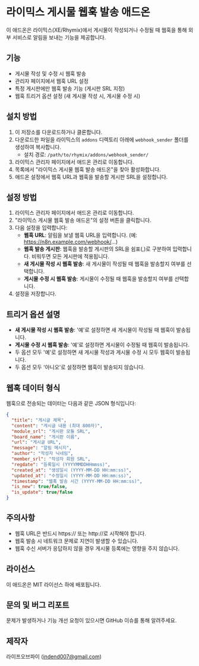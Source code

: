 # 라이믹스 게시물 웹훅 발송 애드온

이 애드온은 라이믹스(XE/Rhymix)에서 게시물이 작성되거나 수정될 때 웹훅을 통해 외부 서비스로 알림을 보내는 기능을 제공합니다.

## 기능

- 게시물 작성 및 수정 시 웹훅 발송
- 관리자 페이지에서 웹훅 URL 설정
- 특정 게시판에만 웹훅 발송 기능 (게시판 SRL 지정)
- 웹훅 트리거 옵션 설정 (새 게시물 작성 시, 게시물 수정 시)

## 설치 방법

1. 이 저장소를 다운로드하거나 클론합니다.
2. 다운로드한 파일을 라이믹스의 `addons` 디렉토리 아래에 `webhook_sender` 폴더를 생성하여 복사합니다.
   - 설치 경로: `/path/to/rhymix/addons/webhook_sender/`
3. 라이믹스 관리자 페이지에서 애드온 관리로 이동합니다.
4. 목록에서 "라이믹스 게시물 웹훅 발송 애드온"을 찾아 활성화합니다.
5. 애드온 설정에서 웹훅 URL과 웹훅을 발송할 게시판 SRL을 설정합니다.

## 설정 방법

1. 라이믹스 관리자 페이지에서 애드온 관리로 이동합니다.
2. "라이믹스 게시물 웹훅 발송 애드온"의 설정 버튼을 클릭합니다.
3. 다음 설정을 입력합니다:
   - **웹훅 URL**: 알림을 보낼 웹훅 URL을 입력합니다. (예: https://n8n.example.com/webhook/...)
   - **웹훅 발송 게시판**: 웹훅을 발송할 게시판의 SRL을 쉼표(,)로 구분하여 입력합니다. 비워두면 모든 게시판에 적용됩니다.
   - **새 게시물 작성 시 웹훅 발송**: 새 게시물이 작성될 때 웹훅을 발송할지 여부를 선택합니다.
   - **게시물 수정 시 웹훅 발송**: 게시물이 수정될 때 웹훅을 발송할지 여부를 선택합니다.
4. 설정을 저장합니다.

## 트리거 옵션 설명

- **새 게시물 작성 시 웹훅 발송**: '예'로 설정하면 새 게시물이 작성될 때 웹훅이 발송됩니다.
- **게시물 수정 시 웹훅 발송**: '예'로 설정하면 게시물이 수정될 때 웹훅이 발송됩니다.
- 두 옵션 모두 '예'로 설정하면 새 게시물 작성과 게시물 수정 시 모두 웹훅이 발송됩니다.
- 두 옵션 모두 '아니오'로 설정하면 웹훅이 발송되지 않습니다.

## 웹훅 데이터 형식

웹훅으로 전송되는 데이터는 다음과 같은 JSON 형식입니다:

```json
{
  "title": "게시글 제목",
  "content": "게시글 내용 (최대 800자)",
  "module_srl": "게시판 모듈 SRL",
  "board_name": "게시판 이름",
  "url": "게시글 URL",
  "message": "알림 메시지",
  "author": "작성자 닉네임",
  "member_srl": "작성자 회원 SRL",
  "regdate": "등록일시 (YYYYMMDDHHmmss)",
  "created_at": "생성일시 (YYYY-MM-DD HH:mm:ss)",
  "updated_at": "수정일시 (YYYY-MM-DD HH:mm:ss)",
  "timestamp": "웹훅 발송 시간 (YYYY-MM-DD HH:mm:ss)",
  "is_new": true/false,
  "is_update": true/false
}
```

## 주의사항

- 웹훅 URL은 반드시 https:// 또는 http://로 시작해야 합니다.
- 웹훅 발송 시 네트워크 문제로 지연이 발생할 수 있습니다.
- 웹훅 수신 서버가 응답하지 않을 경우 게시물 등록에는 영향을 주지 않습니다.

## 라이선스

이 애드온은 MIT 라이선스 하에 배포됩니다.

## 문의 및 버그 리포트

문제가 발생하거나 기능 개선 요청이 있으시면 GitHub 이슈를 통해 알려주세요. 

## 제작자  

라이프오브파이 (indend007@gmail.com)